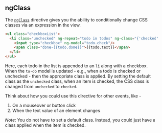 ## ngClass

The [`ngClass`](https://docs.angularjs.org/api/ng/directive/ngClass) directive gives you the ability to conditionally change CSS classes via an expression in the view. 

```html
<ul class="checkboxList">
  <li class="unchecked" ng-repeat="todo in todos" ng-class="{'checked': todo.check}">
    <input type="checkbox" ng-model="todo.check"/>
    <span class="done-{{todo.done}}">{{todo.text}}</span>
  </li>
</ul>
```

Here, each todo in the list is appended to an `li` along with a checkbox. When the `to-do` model is updated - e.g., when a todo is checked or unchecked - then the appropriate class is applied. By setting the default class as the `unchecked` class, when an item is checked, the CSS class is changed from `unchecked` to `checked`.

Think about how you could use this directive for other events, like -

1. On a mouseover or button click
1. When the text value of an element changes

*Note*: You do not have to set a default class. Instead, you could just have a class applied when the item is checked.
